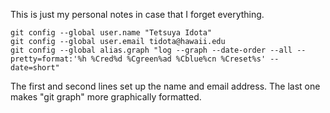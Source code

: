 This is just my personal notes in case that I forget everything.

```
git config --global user.name "Tetsuya Idota"
git config --global user.email tidota@hawaii.edu
git config --global alias.graph "log --graph --date-order --all --pretty=format:'%h %Cred%d %Cgreen%ad %Cblue%cn %Creset%s' --date=short"
```

The first and second lines set up the name and email address. The last one makes "git graph" more graphically formatted.

